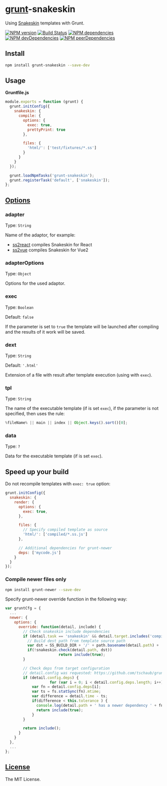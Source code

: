 [grunt](http://gruntjs.com/)-snakeskin
======================================

Using [Snakeskin](https://github.com/SnakeskinTpl/Snakeskin) templates with Grunt.

[![NPM version](http://img.shields.io/npm/v/grunt-snakeskin.svg?style=flat)](http://badge.fury.io/js/grunt-snakeskin)
[![Build Status](http://img.shields.io/travis/SnakeskinTpl/grunt-snakeskin.svg?style=flat&branch=master)](https://travis-ci.org/SnakeskinTpl/grunt-snakeskin)
[![NPM dependencies](http://img.shields.io/david/SnakeskinTpl/grunt-snakeskin.svg?style=flat)](https://david-dm.org/SnakeskinTpl/grunt-snakeskin)
[![NPM devDependencies](http://img.shields.io/david/dev/SnakeskinTpl/grunt-snakeskin.svg?style=flat)](https://david-dm.org/SnakeskinTpl/grunt-snakeskin?type=dev)
[![NPM peerDependencies](http://img.shields.io/david/peer/SnakeskinTpl/grunt-snakeskin.svg?style=flat)](https://david-dm.org/SnakeskinTpl/grunt-snakeskin?type=peer)

## Install

```bash
npm install grunt-snakeskin --save-dev
```

## Usage

**Gruntfile.js**

```js
module.exports = function (grunt) {
  grunt.initConfig({
    snakeskin: {
      compile: {
        options: {
          exec: true,
          prettyPrint: true
        },

        files: {
          'html/': ['test/fixtures/*.ss']
        }
      }
    }
  });

  grunt.loadNpmTasks('grunt-snakeskin');
  grunt.registerTask('default', ['snakeskin']);
};
```

## [Options](http://snakeskintpl.github.io/docs/api.html#compile--opt_params)
### adapter

Type: `String`

Name of the adaptor, for example:

* [ss2react](https://github.com/SnakeskinTpl/ss2react) compiles Snakeskin for React
* [ss2vue](https://github.com/SnakeskinTpl/ss2vue) compiles Snakeskin for Vue2

### adapterOptions

Type: `Object`

Options for the used adaptor.

### exec

Type: `Boolean`

Default: `false`

If the parameter is set to `true` the template will be launched after compiling and the results of it work will be saved.

### dext

Type: `String`

Default: `'.html'`

Extension of a file with result after template execution (using with `exec`).

### tpl

Type: `String`

The name of the executable template (if is set `exec`), if the parameter is not specified, then uses the rule:

```js
%fileName% || main || index || Object.keys().sort()[0];
```

### data

Type: `?`

Data for the executable template (if is set `exec`).

## Speed up your build

Do not recompile templates with `exec: true` option:
```js
grunt.initConfig({
  snakeskin: {
    render: {
      options: {
        exec: true,
      },

      files: {
        // Specify compiled template as source
        'html/': ['compiled/*.ss.js']
      },

      // Additional dependencies for grunt-newer
      deps: ['mycode.js']
    }
  }
});
```
### Compile newer files only

```bash
npm install grunt-newer --save-dev
```

Specify grunt-newer override function in the following way:

```js
var gruntCfg = {
  ...
  newer: {
    options: {
      override: function(detail, include) {
        // Check snakeskin include dependencies
        if (detail.task == 'snakeskin' && detail.target.includes('compile')) {
          // Build dest path from template source path
          var dst = SS_BUILD_DIR + '/' + path.basename(detail.path) + '.js';
          if(!snakeskin.check(detail.path, dst))
						return include(true);
        }

        // Check deps from target configuration
        // detail.config was requested: https://github.com/tschaub/grunt-newer/pull/115
        if (detail.config.deps) {
					for (var i = 0; i < detail.config.deps.length; i++) {
          	var fn = detail.config.deps[i];
            var ts = fs.statSync(fn).mtime;
            var difference = detail.time - ts;
            if(difference < this.tolerance ) {
              console.log(detail.path + ' has a newer dependency ' + fn);
              return include(true);
            }
        }

        return include();
      }
    }
  },
  ...
};
```


## [License](https://github.com/SnakeskinTpl/grunt-snakeskin/blob/master/LICENSE)

The MIT License.
